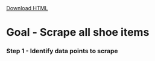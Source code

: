 <a href="https://ik.imagekit.io/egszdsbs2/bluemoss/adam.html?updatedAt=1699980968550">
    Download HTML
</a>
<br>
<img src="https://ik.imagekit.io/egszdsbs2/bluemoss/adam_grant_linkedin_profile.png?updatedAt=1699980197496" alt="">

# Goal - Scrape all shoe items

### Step 1 - Identify data points to scrape